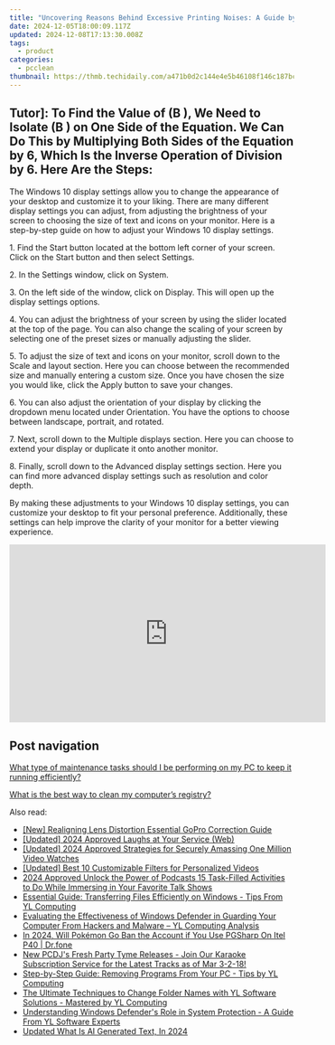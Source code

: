 ```yaml
---
title: "Uncovering Reasons Behind Excessive Printing Noises: A Guide by YL Computing"
date: 2024-12-05T18:00:09.117Z
updated: 2024-12-08T17:13:30.008Z
tags:
  - product
categories:
  - pcclean
thumbnail: https://thmb.techidaily.com/a471b0d2c144e4e5b46108f146c187bc2176565f5eff5e3e04c1be7552d848bf.jpg
---
```


## Tutor]: To Find the Value of \(B \), We Need to Isolate \(B \) on One Side of the Equation. We Can Do This by Multiplying Both Sides of the Equation by 6, Which Is the Inverse Operation of Division by 6. Here Are the Steps:

The Windows 10 display settings allow you to change the appearance of your desktop and customize it to your liking. There are many different display settings you can adjust, from adjusting the brightness of your screen to choosing the size of text and icons on your monitor. Here is a step-by-step guide on how to adjust your Windows 10 display settings. 

1\. Find the Start button located at the bottom left corner of your screen. Click on the Start button and then select Settings.

2\. In the Settings window, click on System.

3\. On the left side of the window, click on Display. This will open up the display settings options. 

4\. You can adjust the brightness of your screen by using the slider located at the top of the page. You can also change the scaling of your screen by selecting one of the preset sizes or manually adjusting the slider.

5\. To adjust the size of text and icons on your monitor, scroll down to the Scale and layout section. Here you can choose between the recommended size and manually entering a custom size. Once you have chosen the size you would like, click the Apply button to save your changes.

6\. You can also adjust the orientation of your display by clicking the dropdown menu located under Orientation. You have the options to choose between landscape, portrait, and rotated.

7\. Next, scroll down to the Multiple displays section. Here you can choose to extend your display or duplicate it onto another monitor.

8\. Finally, scroll down to the Advanced display settings section. Here you can find more advanced display settings such as resolution and color depth. 

By making these adjustments to your Windows 10 display settings, you can customize your desktop to fit your personal preference. Additionally, these settings can help improve the clarity of your monitor for a better viewing experience.

<!-- affiliate ads begin -->
<iframe width="560" height="315" src="https://www.youtube.com/embed/bofw6eJA7Bg?si=HM2gKZGH4L1otw3e" title="YouTube video player" frameborder="0" allow="accelerometer; autoplay; clipboard-write; encrypted-media; gyroscope; picture-in-picture; web-share" referrerpolicy="strict-origin-when-cross-origin" allowfullscreen></iframe>
<!-- affiliate ads end -->

## Post navigation

[What type of maintenance tasks should I be performing on my PC to keep it running efficiently?](https://tools.techidaily.com/pcclean/products/)

[What is the best way to clean my computer’s registry?](https://tools.techidaily.com/pcclean/products/)

<ins class="adsbygoogle"
     style="display:block"
     data-ad-format="autorelaxed"
     data-ad-client="ca-pub-7571918770474297"
     data-ad-slot="1223367746"></ins>

<ins class="adsbygoogle"
     style="display:block"
     data-ad-client="ca-pub-7571918770474297"
     data-ad-slot="8358498916"
     data-ad-format="auto"
     data-full-width-responsive="true"></ins>

<span class="atpl-alsoreadstyle">Also read:</span>
<div><ul>
<li><a href="https://extra-approaches.techidaily.com/new-realigning-lens-distortion-essential-gopro-correction-guide/"><u>[New] Realigning Lens Distortion Essential GoPro Correction Guide</u></a></li>
<li><a href="https://article-helps.techidaily.com/updated-2024-approved-laughs-at-your-service-web/"><u>[Updated] 2024 Approved Laughs at Your Service (Web)</u></a></li>
<li><a href="https://youtube-webster.techidaily.com/ed-2024-approved-strategies-for-securely-amassing-one-million-video-watches/"><u>[Updated] 2024 Approved Strategies for Securely Amassing One Million Video Watches</u></a></li>
<li><a href="https://tiktok-videos.techidaily.com/updated-best-10-customizable-filters-for-personalized-videos/"><u>[Updated] Best 10 Customizable Filters for Personalized Videos</u></a></li>
<li><a href="https://article-tips.techidaily.com/2024-approved-unlock-the-power-of-podcasts-15-task-filled-activities-to-do-while-immersing-in-your-favorite-talk-shows/"><u>2024 Approved Unlock the Power of Podcasts 15 Task-Filled Activities to Do While Immersing in Your Favorite Talk Shows</u></a></li>
<li><a href="https://win-hot.techidaily.com/essential-guide-transferring-files-efficiently-on-windows-tips-from-yl-computing/"><u>Essential Guide: Transferring Files Efficiently on Windows - Tips From YL Computing</u></a></li>
<li><a href="https://win-hot.techidaily.com/evaluating-the-effectiveness-of-windows-defender-in-guarding-your-computer-from-hackers-and-malware-yl-computing-analysis/"><u>Evaluating the Effectiveness of Windows Defender in Guarding Your Computer From Hackers and Malware – YL Computing Analysis</u></a></li>
<li><a href="https://android-pokemon-go.techidaily.com/in-2024-will-pokemon-go-ban-the-account-if-you-use-pgsharp-on-itel-p40-drfone-by-drfone-virtual-android/"><u>In 2024, Will Pokémon Go Ban the Account if You Use PGSharp On Itel P40 | Dr.fone</u></a></li>
<li><a href="https://win-hot.techidaily.com/new-pcdjs-fresh-party-tyme-releases-join-our-karaoke-subscription-service-for-the-latest-tracks-as-of-mar-3-2-18/"><u>New PCDJ's Fresh Party Tyme Releases - Join Our Karaoke Subscription Service for the Latest Tracks as of Mar 3-2-18!</u></a></li>
<li><a href="https://win-hot.techidaily.com/step-by-step-guide-removing-programs-from-your-pc-tips-by-yl-computing/"><u>Step-by-Step Guide: Removing Programs From Your PC - Tips by YL Computing</u></a></li>
<li><a href="https://win-hot.techidaily.com/the-ultimate-techniques-to-change-folder-names-with-yl-software-solutions-mastered-by-yl-computing/"><u>The Ultimate Techniques to Change Folder Names with YL Software Solutions - Mastered by YL Computing</u></a></li>
<li><a href="https://win-hot.techidaily.com/understanding-windows-defenders-role-in-system-protection-a-guide-from-yl-software-experts/"><u>Understanding Windows Defender's Role in System Protection - A Guide From YL Software Experts</u></a></li>
<li><a href="https://ai-topics.techidaily.com/updated-what-is-ai-generated-text-in-2024/"><u>Updated What Is AI Generated Text, In 2024</u></a></li>
</ul></div>

